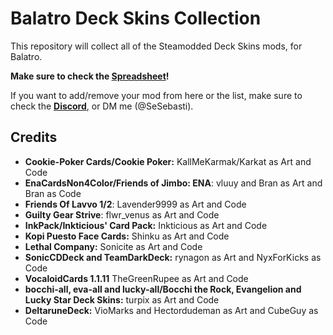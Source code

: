 # Balatro Deck Skins Collection

This repository will collect all of the Steamodded Deck Skins mods, for Balatro.

**Make sure to check the [Spreadsheet](https://docs.google.com/spreadsheets/d/1ltZwvOqJKhV28srCKpwzDgxlNhimSD_RvO68czORvAE/edit?gid=538241148#gid=538241148)!**

If you want to add/remove your mod from here or the list, make sure to check the **[Discord](https://discord.com/channels/1116389027176787968/1355426938637779088)**, or DM me (@SeSebasti).


## Credits
- **Cookie-Poker Cards/Cookie Poker:** KallMeKarmak/Karkat as Art and Code
- **EnaCardsNon4Color/Friends of Jimbo: ENA**: vluuy and Bran as Art and Bran as Code
- **Friends Of Lavvo 1/2**: Lavender9999 as Art and Code
- **Guilty Gear Strive**: flwr_venus as Art and Code
- **InkPack/Inkticious' Card Pack:** Inkticious as Art and Code
- **Kopi Puesto Face Cards:**	Shinku as Art and Code
- **Lethal Company:** Sonicite as Art and Code
- **SonicCDDeck and TeamDarkDeck:** rynagon as Art and NyxForKicks as Code
- **VocaloidCards 1.1.11** TheGreenRupee as Art and Code
- **bocchi-all, eva-all and lucky-all/Bocchi the Rock, Evangelion and Lucky Star Deck Skins:** turpix as Art and Code
- **DeltaruneDeck:** VioMarks and Hectordudeman as Art and CubeGuy as Code

